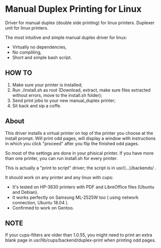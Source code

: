 # Manual Duplex Printing for Linux
Driver for manual duplex (double side printing) for linux printers. Duplexer unit for linux printers.

The most intuitive and simple manual duplex driver for linux:
- Virtually no dependencies,
- No compliling,
- Short and simple bash script.

## HOW TO
1. Make sure your printer is installed;
2. Run ./install.sh as root (Download, extract, make sure files extracted without errors, move to the install.sh folder);
3. Send print jobs to your new manual_duplex printer;
4. Sit back and sip a coffe.


## About
This driver installs a virtual printer on top of the printer you choose at the install prompt.
Will print odd pages, will display a window with instructions in which you click "proceed" after you flip the finished odd pages.

So most of the settings are done in your phisical printer.
If you have more than one printer, you can run install.sh for every printer.

This is actually a "print to script" driver; the script is in usr/(...)/backends/ .

It should work on any printer and any linux with cups:
- It's tested on HP-3630 printers with PDF and LibreOffice files (Ubuntu and Debian). 
- It works perfectly on Samsung ML-2525W too ( using network connection, Ubuntu 18.04 ).
- Confirmed to work on Gentoo.



## NOTE
If your cups-filters are older than 1.0.55, you might need to print an extra blank page in usr/lib/cups/backend/duplex-print
when printing odd pages.

